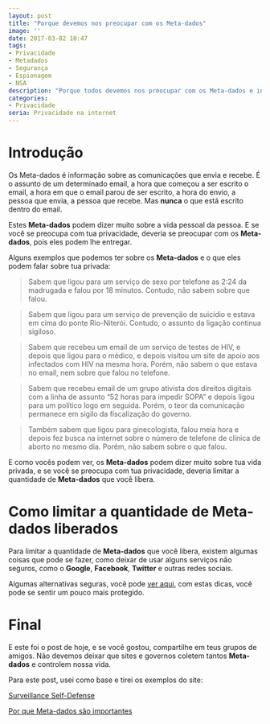 ```yaml
---
layout: post
title: "Porque devemos nos preocupar com os Meta-dados"
image: ''
date: 2017-03-02 10:47
tags:
- Privacidade
- Metadados
- Segurança
- Espionagem
- NSA
description: "Porque todos devemos nos preocupar com os Meta-dados e informações divulgadas."
categories:
- Privacidade
seria: Privacidade na internet
---
```


# Introdução

Os Meta-dados é informação sobre as comunicações que envia e recebe. É o assunto de um determinado email, a hora que começou a ser escrito o email, a hora em que o email parou de ser escrito, a hora do envio, a pessoa que envia, a pessoa que recebe. Mas **nunca** o que está escrito dentro do email.

Estes **Meta-dados** podem dizer muito sobre a vida pessoal da pessoa. E se você se preocupa com tua privacidade, deveria se preocupar com os **Meta-dados**, pois eles podem lhe entregar. 

Alguns exemplos que podemos ter sobre os **Meta-dados** e o que eles podem falar sobre tua privada:

> Sabem que ligou para um serviço de sexo por telefone as 2:24 da madrugada e falou por 18 minutos. Contudo, não sabem sobre que falou.


> Sabem que ligou para um serviço de prevenção de suicídio e estava em cima do ponte Rio-Niterói. Contudo, o assunto da ligação continua sigiloso.


> Sabem que recebeu um email de um serviço de testes de HIV, e depois que ligou para o médico, e depois visitou um site de apoio aos infectados com HIV na mesma hora. Porém, não sabem o que estava no email, nem sobre que falou no telefone.


> Sabem que recebeu email de um grupo ativista dos direitos digitais com a linha de assunto “52 horas para impedir SOPA” e depois ligou para um político logo em seguida. Porém, o teor da comunicação permanece em sigilo da fiscalização do governo.


> Também sabem que ligou para ginecologista, falou meia hora e depois fez busca na internet sobre o número de telefone de clínica de aborto no mesmo dia. Porém, não sabem sobre o que falou.


E como vocês podem ver, os **Meta-dados** podem dizer muito sobre tua vida privada, e se você se preocupa com tua privacidade, deveria limitar a quantidade de **Meta-dados** que você libera.

# Como limitar a quantidade de Meta-dados liberados

Para limitar a quantidade de **Meta-dados** que você libera, existem algumas coisas que pode se fazer, como deixar de usar alguns serviços não seguros, como o **Google**, **Facebook**, **Twitter** e outras redes sociais.

Algumas alternativas seguras, você pode [ver aqui](https://linuxroot1.github.io/Dicas-de-Privacidade/ "Dicas de privacidade e segurança"), com estas dicas, você pode se sentir um pouco mais protegido.

# Final 

E este foi o post de hoje, e se você gostou, compartilhe em teus grupos de amigos. Não devemos deixar que sites e governos coletem tantos **Meta-dados** e controlem nossa vida. 

Para este post, usei como base e tirei os exemplos do site: 

[Surveillance Self-Defense](https://ssd.eff.org/pt-br/ "Surveillance Self-Defense")

[Por que Meta-dados são importantes](https://ssd.eff.org/pt-br/module/por-que-meta-dados-s%C3%A3o-importantes "Por que Meta-dados são importantes.")
